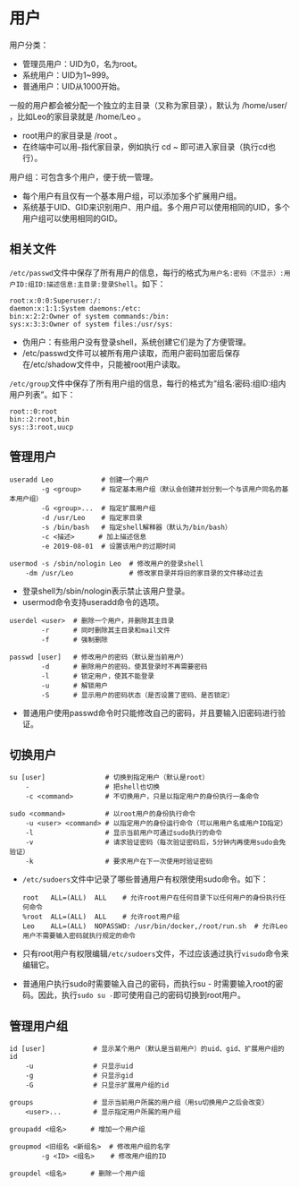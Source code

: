 # 用户

用户分类：
- 管理员用户：UID为0，名为root。
- 系统用户：UID为1~999。
- 普通用户：UID从1000开始。

一般的用户都会被分配一个独立的主目录（又称为家目录），默认为 /home/user/ ，比如Leo的家目录就是 /home/Leo 。
- root用户的家目录是 /root 。
- 在终端中可以用`~`指代家目录，例如执行 cd ~ 即可进入家目录（执行cd也行）。

用户组：可包含多个用户，便于统一管理。
- 每个用户有且仅有一个基本用户组，可以添加多个扩展用户组。
- 系统基于UID、GID来识别用户、用户组。多个用户可以使用相同的UID，多个用户组可以使用相同的GID。

## 相关文件

`/etc/passwd`文件中保存了所有用户的信息，每行的格式为`用户名:密码（不显示）:用户ID:组ID:描述信息:主目录:登录Shell`。如下：

    root:x:0:0:Superuser:/:
    daemon:x:1:1:System daemons:/etc:
    bin:x:2:2:Owner of system commands:/bin:
    sys:x:3:3:Owner of system files:/usr/sys:

- 伪用户：有些用户没有登录shell，系统创建它们是为了方便管理。
- /etc/passwd文件可以被所有用户读取，而用户密码加密后保存在/etc/shadow文件中，只能被root用户读取。

`/etc/group`文件中保存了所有用户组的信息，每行的格式为“组名:密码:组ID:组内用户列表”。如下：

    root::0:root
    bin::2:root,bin
    sys::3:root,uucp

## 管理用户

```shell
useradd Leo            # 创建一个用户
        -g <group>     # 指定基本用户组（默认会创建并划分到一个与该用户同名的基本用户组）
        -G <group>...  # 指定扩展用户组
        -d /usr/Leo    # 指定家目录
        -s /bin/bash   # 指定shell解释器（默认为/bin/bash）
        -c <描述>      # 加上描述信息
        -e 2019-08-01  # 设置该用户的过期时间

usermod -s /sbin/nologin Leo  # 修改用户的登录shell
    -dm /usr/Leo              # 修改家目录并将旧的家目录的文件移动过去
```

- 登录shell为/sbin/nologin表示禁止该用户登录。
- usermod命令支持useradd命令的选项。

```shell
userdel <user>  # 删除一个用户，并删除其主目录
        -r      # 同时删除其主目录和mail文件
        -f      # 强制删除

passwd [user]   # 修改用户的密码（默认是当前用户）
        -d      # 删除用户的密码，使其登录时不再需要密码
        -l      # 锁定用户，使其不能登录
        -u      # 解锁用户
        -S      # 显示用户的密码状态（是否设置了密码、是否锁定）
```

- 普通用户使用passwd命令时只能修改自己的密码，并且要输入旧密码进行验证。

## 切换用户

```shell
su [user]               # 切换到指定用户（默认是root）
    -                   # 把shell也切换
    -c <command>        # 不切换用户，只是以指定用户的身份执行一条命令

sudo <command>          # 以root用户的身份执行命令
    -u <user> <command> # 以指定用户的身份运行命令（可以用用户名或用户ID指定）
    -l                  # 显示当前用户可通过sudo执行的命令
    -v                  # 请求验证密码（每次验证密码后，5分钟内再使用sudo会免验证）
    -k                  # 要求用户在下一次使用时验证密码
```

- `/etc/sudoers`文件中记录了哪些普通用户有权限使用sudo命令。如下：

  ```shell
  root   ALL=(ALL)  ALL    # 允许root用户在任何目录下以任何用户的身份执行任何命令
  %root  ALL=(ALL)  ALL    # 允许root用户组
  Leo    ALL=(ALL)  NOPASSWD: /usr/bin/docker,/root/run.sh  # 允许Leo用户不需要输入密码就执行规定的命令
  ```

- 只有root用户有权限编辑`/etc/sudoers`文件，不过应该通过执行`visudo`命令来编辑它。
- 普通用户执行sudo时需要输入自己的密码，而执行su - 时需要输入root的密码。因此，执行`sudo su -`即可使用自己的密码切换到root用户。

## 管理用户组

```shell
id [user]            # 显示某个用户（默认是当前用户）的uid、gid、扩展用户组的id
    -u               # 只显示uid
    -g               # 只显示gid
    -G               # 只显示扩展用户组的id

groups               # 显示当前用户所属的用户组（用su切换用户之后会改变）
    <user>...        # 显示指定用户所属的用户组

groupadd <组名>      # 增加一个用户组

groupmod <旧组名 <新组名>  # 修改用户组的名字
        -g <ID> <组名>    # 修改用户组的ID

groupdel <组名>      # 删除一个用户组
```
